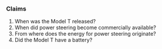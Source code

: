 ### Claims

1.  When was the Model T released?
2. When did power steering become commercially available?
3. From where does the energy for power steering originate?
4. Did the Model T have a battery?
